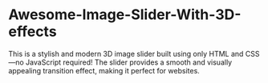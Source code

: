 # Awesome-Image-Slider-With-3D-effects
This is a stylish and modern 3D image slider built using only HTML and CSS—no JavaScript required! The slider provides a smooth and visually appealing transition effect, making it perfect for websites.
